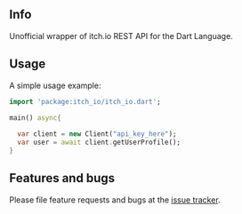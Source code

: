 ## Info

Unofficial wrapper of itch.io REST API for the Dart Language.

## Usage

A simple usage example:

```dart
import 'package:itch_io/itch_io.dart';

main() async{
  
  var client = new Client("api_key_here");
  var user = await client.getUserProfile();
}
```


## Features and bugs

Please file feature requests and bugs at the [issue tracker][tracker].


[tracker]: https://github.com/xenoken/itch_io/issues
